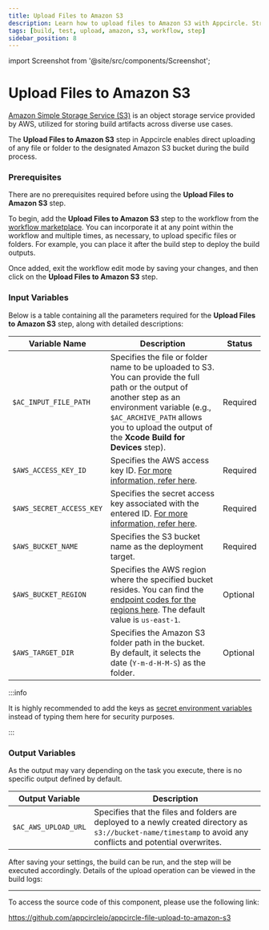 ```yaml
---
title: Upload Files to Amazon S3
description: Learn how to upload files to Amazon S3 with Appcircle. Streamline your storage and backup processes for app development.
tags: [build, test, upload, amazon, s3, workflow, step]
sidebar_position: 8
---
```


import Screenshot from '@site/src/components/Screenshot';

# Upload Files to Amazon S3

[Amazon Simple Storage Service (S3)](https://aws.amazon.com/s3/) is an object storage service provided by AWS, utilized for storing build artifacts across diverse use cases.

The **Upload Files to Amazon S3** step in Appcircle enables direct uploading of any file or folder to the designated Amazon S3 bucket during the build process.

### Prerequisites

There are no prerequisites required before using the **Upload Files to Amazon S3** step.

To begin, add the **Upload Files to Amazon S3** step to the workflow from the [workflow marketplace](/workflows/#workflow-marketplace). You can incorporate it at any point within the workflow and multiple times, as necessary, to upload specific files or folders. For example, you can place it after the build step to deploy the build outputs.

<Screenshot url='https://cdn.appcircle.io/docs/assets/s3-workflow-ios.png' />

Once added, exit the workflow edit mode by saving your changes, and then click on the **Upload Files to Amazon S3** step.

### Input Variables

Below is a table containing all the parameters required for the **Upload Files to Amazon S3** step, along with detailed descriptions:

<Screenshot url='https://cdn.appcircle.io/docs/assets/s3-workflow-details.png' />

| Variable Name           | Description                                      | Status    |
|-------------------------|--------------------------------------------------|-----------|
| `$AC_INPUT_FILE_PATH`   | Specifies the file or folder name to be uploaded to S3. You can provide the full path or the output of another step as an environment variable (e.g., `$AC_ARCHIVE_PATH` allows you to upload the output of the **Xcode Build for Devices** step). | Required  |
| `$AWS_ACCESS_KEY_ID`    | Specifies the AWS access key ID. [For more information, refer here](https://docs.aws.amazon.com/general/latest/gr/aws-sec-cred-types.html#access-keys-and-secret-access-keys). | Required  |
| `$AWS_SECRET_ACCESS_KEY`| Specifies the secret access key associated with the entered ID. [For more information, refer here](https://docs.aws.amazon.com/general/latest/gr/aws-sec-cred-types.html#access-keys-and-secret-access-keys). | Required  |
| `$AWS_BUCKET_NAME`      | Specifies the S3 bucket name as the deployment target. | Required  |
| `$AWS_BUCKET_REGION`    | Specifies the AWS region where the specified bucket resides. You can find the [endpoint codes for the regions here](https://docs.aws.amazon.com/general/latest/gr/rande.html#regional-endpoints). The default value is `us-east-1`. | Optional  |
| `$AWS_TARGET_DIR`       | Specifies the Amazon S3 folder path in the bucket. By default, it selects the date (`Y-m-d-H-M-S`) as the folder. | Optional  |

:::info

It is highly recommended to add the keys as [secret environment variables](../../.././environment-variables/managing-variables) instead of typing them here for security purposes.

:::

### Output Variables

As the output may vary depending on the task you execute, there is no specific output defined by default.

| Output Variable         | Description                                                    |
|-------------------------|----------------------------------------------------------------|
| `$AC_AWS_UPLOAD_URL`    | Specifies that the files and folders are deployed to a newly created directory as `s3://bucket-name/timestamp` to avoid any conflicts and potential overwrites. |

After saving your settings, the build can be run, and the step will be executed accordingly. Details of the upload operation can be viewed in the build logs:

<Screenshot url='https://cdn.appcircle.io/docs/assets/s3-workflow-ios-upload.png' />

---

To access the source code of this component, please use the following link:

https://github.com/appcircleio/appcircle-file-upload-to-amazon-s3